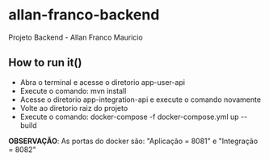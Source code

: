 # allan-franco-backend
Projeto Backend - Allan Franco Mauricio

## How to run it()
- Abra o terminal e acesse o diretorio app-user-api
- Execute o comando: mvn install
- Acesse o diretorio app-integration-api e execute o comando novamente
- Volte ao diretorio raiz do projeto
- Execute o comando: docker-compose -f docker-compose.yml up --build

**OBSERVAÇÃO**: As portas do docker são: "Aplicação = 8081" e "Integração = 8082"